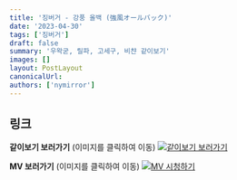 ```yaml
---
title: '징버거 - 강풍 올백 (強風オールバック)'
date: '2023-04-30'
tags: ['징버거']
draft: false
summary: '우왁굳, 릴파, 고세구, 비챤 같이보기'
images: []
layout: PostLayout
canonicalUrl:
authors: ['nymirror']
---
```


## 링크

**같이보기 보러가기** (이미지를 클릭하여 이동)
[![같이보기 보러가기](https://cdn.discordapp.com/attachments/1135756712759013437/1135758630910697602/banner.png)](https://cafe.naver.com/steamindiegame/11011152)

**MV 보러가기** (이미지를 클릭하여 이동)
[![MV 시청하기](https://i.ytimg.com/vi/qunpFTI90sU/maxresdefault.jpg)](https://youtu.be/qunpFTI90sU)
